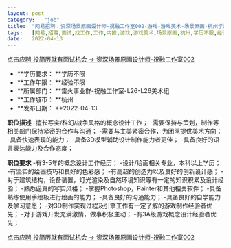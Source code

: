 ```yaml
---
layout:	post
category:	"job"
title:	"网易招聘：资深场景原画设计师-祝融工作室002-游戏-游戏美术-场景原画-杭州学历不限经验不限"
tags:	[网易,招聘,面试,找工作,工作,内推,游戏,游戏美术,场景原画,杭州,学历不限,经验不限]
date:	2022-04-13
---
```


[点击应聘 投简历就有面试机会 -> 资深场景原画设计师-祝融工作室002](http://mobile.bole.netease.com/bole/boleDetail?id=10561&employeeId=346f03c3cda5f04c&key=all)



- **学历要求： **学历不限
- **工作年限： **经验不限
- **所属部门： **雷火事业群-祝融工作室-L26-L26美术组
- **工作城市： **杭州
- **发布日期： **2022-04-13



**职位描述**
-擅长写实/科幻/战争风格的概念设计工作；
-需要保持与策划，制作等相关部门保持紧密的合作与沟通；
-需要与主美紧密合作，为团队提供美术方向；
-具备快速表现的能力；
-具备3D模型辅助设计制作能力者更佳；
-具备良好的语言表达能力及合作态度；



**职位要求**
-有3-5年的概念设计工作经历；
-设计/绘画相关专业，本科以上学历；
-有坚实的绘画技巧和良好的色彩感；
-有高超的创造力以及良好的创新设计感；
-对于建筑结构，设备装置，灯光渲染及自然环境知识等有一定的知识积累及设计经验；
-熟悉逼真的写实风格；
-掌握Photoshop，Painter和其他相关软件；
-具备熟练使用手绘板进行绘画的能力；
-具备良好的沟通能力；
-具备良好的自学能力及学习意愿；
-对3D制作实现过程及引擎工作有一定了解的游戏制作经验者优先；
-对于游戏开发充满激情，做事积极主动；
-有3A级游戏概念设计经验者优先；



[点击应聘 投简历就有面试机会 -> 资深场景原画设计师-祝融工作室002](http://mobile.bole.netease.com/bole/boleDetail?id=10561&employeeId=346f03c3cda5f04c&key=all)